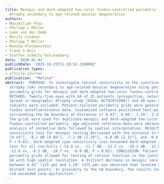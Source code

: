 ```yaml
---
title: Mesopic and dark-adapted two-color fundus-controlled perimetry in Geographic
  Atrophy secondary to age-related macular degeneration
authors:
- Maximilian Pfau
- Philipp L Müller
- Leon von der Emde
- Moritz Lindner
- Philipp T Möller
- Monika Fleckenstein
- Frank G Holz
- Steffen Schmitz-Valckenberg
date: '2020-01-01'
publishDate: '2025-10-25T11:28:52.218000Z'
publication_types:
- article-journal
publication: '*Retina*'
abstract: 'PURPOSE: To investigate retinal sensitivity in the junctional zone of geographic
  atrophy (GA) secondary to age-related macular degeneration using patient-tailored
  perimetry grids for mesopic and dark-adapted two-color fundus-controlled perimetry.
  METHODS: Twenty-five eyes with GA of 25 patients (prospective, natural-history Directional
  Spread in Geographic Atrophy study [DSGA; NCT02051998]) and 40 eyes of 40 normal
  subjects were included. Patient-tailored perimetry grids were generated using annotated
  fundus autofluorescence data. Customized software positioned test-points along iso-hulls
  surrounding the GA boundary at distances of 0.43°, 0.86°, 1.29°, 2.15°, and 3.01°.
  The grids were used for duplicate mesopic and dark-adapted two-color (cyan and red)
  fundus-controlled perimetry. Age-adjusted reference-data were obtained through regression
  analysis of normative data followed by spatial interpolation. RESULTS: The mean
  sensitivity loss for mesopic testing decreased with the distance to GA (-10.3 dB
  [0.43°], -8.2 dB [0.86°], -7.1 dB [1.29°], -6.8 dB [2.15°], and -6.6 dB [3.01°];
  P < 0.01). Dark-adapted cyan sensitivity loss exceeded dark-adapted red sensitivity
  loss for all iso-hulls (-14.8 vs. -11.7 dB, -13.5 vs. -10.1 dB, -12.8 vs. -9.1 dB,
  -11.6 vs. -8.2 dB, -10.7 vs. -8.0 dB; P < 0.01). CONCLUSION: Patient-tailored fundus-controlled
  perimetry grids allowed for testing of retinal function in the junctional zone of
  GA with high spatial resolution. A distinct decrease in mesopic sensitivity loss
  between 0.43° (125 µm) and 1.29° (375 µm) was observed that leveled off at more
  distant test-points. In proximity to the GA boundary, the results indicate that
  rod exceeded cone dysfunction.'
---
```

